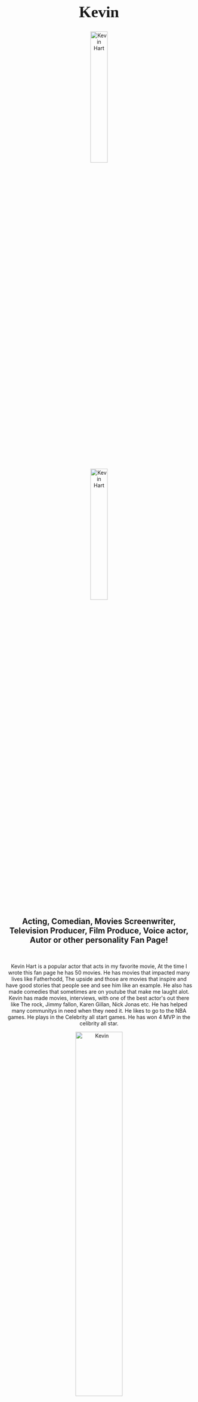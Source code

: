 <h1 style="font-family:Brush Script MT; font-size:300%;" align="center" > <b> Kevin </b></h1>

<div align="center">
    <img    src="https://deadline.com/wp-content/uploads/2019/05/kevin-hart-2.jpg?w=681&h=383&crop=1"
            title="Kevin Hart"
            width="30%"
            height="30%" 
            />
    <div align="center">
    <img    src="https://media-cldnry.s-nbcnews.com/image/upload/newscms/2021_05/1670228/kevin-hart-mindful-kb-main-210203.jpg"
            title="Kevin Hart"
            width="30%"
            height="30%" 
            />
</div>

<h2 align="center" > Acting, Comedian, Movies Screenwriter, Television Producer, Film Produce, Voice actor, Autor or other personality Fan Page!</h2>

<br>

<p>
    Kevin Hart is a popular actor that acts in my favorite movie, At the time I wrote this fan page he has 50 movies. He has movies that impacted many lives like Fatherhodd, The upside and those are movies that inspire and have good stories that people see and see him like an example. He also has made comedies that sometimes are on youtube that make me laught alot. Kevin has made movies, interviews, with one of the best actor's out there like The rock, Jimmy fallon, Karen Gillan, Nick Jonas etc. He has helped many communitys in need when they need it. He likes to go to the NBA games. He plays in the Celebrity all start games. He has won 4 MVP in the celibrity all star.
<br>

<div align="center">
    <img    src="https://m.media-amazon.com/images/M/MV5BMjA2NzEzNjIwNl5BMl5BanBnXkFtZTgwNzgwMTEzNzE@._V1_.jpg"
            title="Kevin"
            width="50%"
            height="50%" 
            />
</div>

<br>

<table>
    <tr>
        <th>Name</th>
        <td>Kevin</td>
    </tr>
    <tr>
        <th>Age</th>
        <td>42</td>
    </tr>
    <tr>
        <th>Birthday</th>
        <td>July 6,1979</td>
    </tr>
    <tr>
        <th>Nationality</th>
        <td>American</td>
    </tr>
    <tr>
        <th>Instagram</th>
        <td><a href="https://www.instagram.com/kevinhart4real/?hl=en"> @kevinhart4real </a></td>
    </tr>
    <tr>
        <th>Networth</th>
        <td>$200 million</td>
    </tr>
    <tr>
        <th>Youtube</th>
        <td><a href="https://www.youtube.com/watch?v=GQXVQmcGQUY&t=2s"> @LOL Network </a></td>
    </tr>
     <tr>
        <th>Total Views</th>
        <td>991,704,952 </td>
     </tr>
     <tr>
        <th>2 House cost</th>
        <td>7 million</td>
    <tr>
        <th>Horrors</th>
        <td>Insects</td>
    </tr>
</table>


<br><br>

<p>
    Made by: <u>Octavio Vázquez De Jesús</u> on December 3, 2021
</p>
